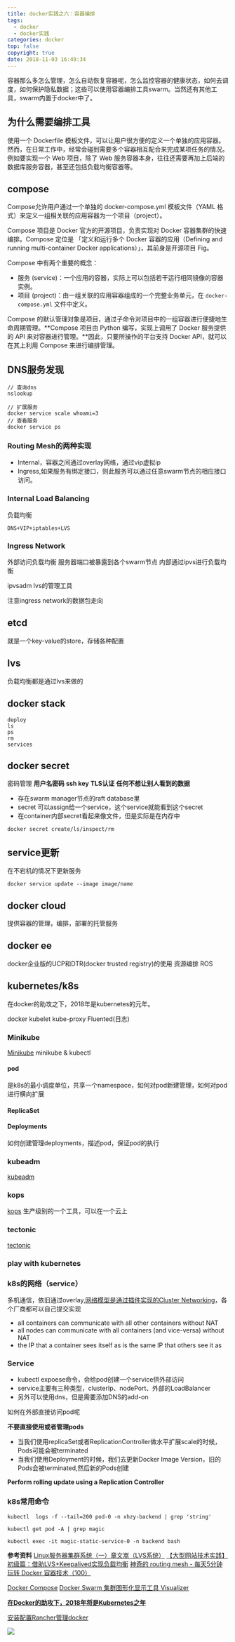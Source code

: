 ```yaml
---
title: docker实践之六：容器编排
tags:
  - docker
  - docker实践
categories: docker
top: false
copyright: true
date: 2018-11-03 16:49:34
---
```

容器那么多怎么管理，怎么自动恢复容器呢，怎么监控容器的健康状态，如何去调度，如何保护隐私数据；这些可以使用容器编排工具swarm。当然还有其他工具，swarm内置于docker中了。
<!--more-->

## 为什么需要编排工具
使用一个 Dockerfile 模板文件，可以让用户很方便的定义一个单独的应用容器。然而，在日常工作中，经常会碰到需要多个容器相互配合来完成某项任务的情况。例如要实现一个 Web 项目，除了 Web 服务容器本身，往往还需要再加上后端的数据库服务容器，甚至还包括负载均衡容器等。

## compose

Compose允许用户通过一个单独的 docker-compose.yml 模板文件（YAML 格式）来定义一组相关联的应用容器为一个项目（project）。

Compose 项目是 Docker 官方的开源项目，负责实现对 Docker 容器集群的快速编排。Compose 定位是 「定义和运行多个 Docker 容器的应用（Defining and running multi-container Docker applications）」，其前身是开源项目 Fig。

Compose 中有两个重要的概念：
* 服务 (service)：一个应用的容器，实际上可以包括若干运行相同镜像的容器实例。
* 项目 (project)：由一组关联的应用容器组成的一个完整业务单元，在 `docker-compose.yml` 文件中定义。

Compose 的默认管理对象是项目，通过子命令对项目中的一组容器进行便捷地生命周期管理。**Compose 项目由 Python 编写，实现上调用了 Docker 服务提供的 API 来对容器进行管理。**因此，只要所操作的平台支持 Docker API，就可以在其上利用 Compose 来进行编排管理。



## DNS服务发现
```
// 查询dns
nslookup
```

```
// 扩展服务
docker service scale whoami=3
// 查看服务
docker service ps
```



### Routing Mesh的两种实现
* Internal，容器之间通过overlay网络，通过vip虚拟ip
* Ingress,如果服务有绑定接口，则此服务可以通过任意swarm节点的相应接口访问。

### Internal Load Balancing
负载均衡
```
DNS+VIP+iptables+LVS
```

### Ingress Network
外部访问负载均衡
服务器端口被暴露到各个swarm节点
内部通过ipvs进行负载均衡

ipvsadm lvs的管理工具

注意ingress network的数据包走向

## etcd
就是一个key-value的store，存储各种配置

## lvs
负载均衡都是通过lvs来做的

## docker stack
```
deploy
ls
ps
rm
services
```

## docker secret
密码管理
**用户名密码**
**ssh key**
**TLS认证**
**任何不想让别人看到的数据**

* 存在swarm manager节点的raft database里
* secret 可以assign给一个service，这个service就能看到这个secret
* 在container内部secret看起来像文件，但是实际是在内存中

```
docker secret create/ls/inspect/rm
```

## service更新
在不宕机的情况下更新服务
```
docker service update --image image/name
```

## docker cloud
提供容器的管理，编排，部署的托管服务

## docker ee
docker企业版的UCP和DTR(docker trusted registry)的使用
资源编排 ROS

## kubernetes/k8s
在docker的助攻之下，2018年是kubernetes的元年。

docker kubelet kube-proxy Fluented(日志)

### Minikube
[Minikube](https://github.com/kubernetes/Minikube)
minikube & kubectl

#### pod
是k8s的最小调度单位，共享一个namespace，如何对pod新建管理，如何对pod进行横向扩展

#### **ReplicaSet**

#### Deployments
如何创建管理deployments，描述pod，保证pod的执行


### kubeadm
[kubeadm](https://github.com/kubernetes/kubeadm)

### kops
[kops](https://github.com/kubernetes/kops)
生产级别的一个工具，可以在一个云上

### tectonic
[tectonic](https://coreos.com/tectonic/)

### play with kubernetes

### k8s的网络（service）
多机通信，依旧通过overlay,[网络模型是通过插件实现的Cluster Networking](https://kubernetes.io/docs/concepts/cluster-administration/networking/)，各个厂商都可以自己提交实现

* all containers can communicate with all other containers without NAT
* all nodes can communicate with all containers (and vice-versa) without NAT
* the IP that a container sees itself as is the same IP that others see it as

### Service

* kubectl expoese命令，会给pod创建一个service供外部访问
* service主要有三种类型，clusterIp、nodePort、外部的LoadBalancer
* 另外可以使用dns，但是需要添加DNS的add-on

如何在外部直接访问pod呢

**不要直接使用或者管理pods**
* 当我们使用replicaSet或者ReplicationController做水平扩展scale的时候，Pods可能会被terminated
* 当我们使用Deployment的时候，我们去更新Docker Image Version，旧的Pods会被terminated,然后新的Pods创建

**Perform rolling update using a Replication Controller**

### k8s常用命令
```
kubectl  logs -f --tail=200 pod-0 -n xhzy-backend | grep 'string'

kubectl get pod -A | grep magic

kubectl exec -it magic-static-service-0 -n backend bash
```

**参考资料**
[Linux服务器集群系统（一）章文嵩（LVS系统）](http://www.linuxvirtualserver.org/zh/lvs1.html)
[【大型网站技术实践】初级篇：借助LVS+Keepalived实现负载均衡](http://www.cnblogs.com/edisonchou/p/4281978.html)
[神奇的 routing mesh - 每天5分钟玩转 Docker 容器技术（100）](https://www.ibm.com/developerworks/community/blogs/132cfa78-44b0-4376-85d0-d3096cd30d3f/entry/%E7%A5%9E%E5%A5%87%E7%9A%84_routing_mesh_%E6%AF%8F%E5%A4%A95%E5%88%86%E9%92%9F%E7%8E%A9%E8%BD%AC_Docker_%E5%AE%B9%E5%99%A8%E6%8A%80%E6%9C%AF_100?lang=en)

[Docker Compose](https://docs.docker.com/compose/compose-file/#placement)
[Docker Swarm 集群图形化显示工具 Visualizer](https://blog.csdn.net/CSDN_duomaomao/article/details/52998444)

**[在Docker的助攻下，2018年将是Kubernetes之年](https://www.imooc.com/article/23476)**

[安装配置Rancher管理docker](https://blog.csdn.net/tianyaleixiaowu/article/details/75116394)

![](http://static.zhyjor.com/wexin.png)
